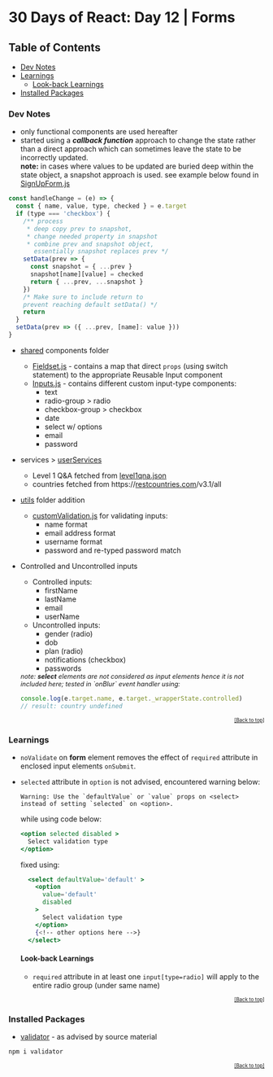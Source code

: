 <div id="top"></div>

<!-- omit in toc -->
# 30 Days of React: Day 12 | Forms


<!-- omit in toc -->
## Table of Contents
- [Dev Notes](#dev-notes)
- [Learnings](#learnings)
  - [Look-back Learnings](#look-back-learnings)
- [Installed Packages](#installed-packages)


### Dev Notes
<!-- * Folder Structure here -->
* only functional components are used hereafter
* started using a ***callback function*** approach to change the state rather than a direct approach which can sometimes leave the state to be incorrectly updated. <br/>**note:** in cases where values to be updated are buried deep within the state object, a snapshot approach is used. see example below found in [SignUpForm.js](./src//Level2/_Level2Custom/__SignUpForm/SignUpForm.js)
```javascript
const handleChange = (e) => {
  const { name, value, type, checked } = e.target
  if (type === 'checkbox') {
    /** process
     * deep copy prev to snapshot,
     * change needed property in snapshot
     * combine prev and snapshot object,
       essentially snapshot replaces prev */
    setData(prev => {
      const snapshot = { ...prev }
      snapshot[name][value] = checked
      return { ...prev, ...snapshot }
    })
    /* Make sure to include return to
    prevent reaching default setData() */
    return
  }
  setData(prev => ({ ...prev, [name]: value }))
}
```
* [shared](./src/shared/) components folder
  * [Fieldset.js](./src/shared/Fieldset.js) - contains a map that direct `props` (using switch statement) to the appropriate Reusable Input component
  * [Inputs.js](./src/shared/Inputs.js) - contains different custom input-type components:
    * text
    * radio-group > radio
    * checkbox-group > checkbox
    * date
    * select w/ options
    * email
    * password
* services > [userServices](./src/services/userServices.js)
  * Level 1 Q&A fetched from [level1qna.json](./public/data/level1qna.json)
  * countries fetched from https://[restcountries.com](https://restcountries.com)/v3.1/all
* [utils](./src/utils/) folder addition
  * [customValidation.js](./src/utils/customValidation.js) for validating inputs:
    * name format
    * email address format
    * username format
    * password and re-typed password match
* Controlled and Uncontrolled inputs
  * Controlled inputs:
    * firstName
    * lastName
    * email
    * userName
  * Uncontrolled inputs:
    * gender (radio)
    * dob
    * plan (radio)
    * notifications (checkbox)
    * passwords

  <small style="font-size: 0.9em; font-style: italic;">
    note: <em style="font-weight: bold;">select</em> elements are not considered as input elements hence it is not included here; tested in `onBlur` event handler using:
  </small>

  ```javascript
  console.log(e.target.name, e.target._wrapperState.controlled)
  // result: country undefined
  ```

<footer align="right" style="font-size: 0.7em;"><a href="#top">[Back to top]</a></footer>

### Learnings
* `noValidate` on **form** element removes the effect of `required` attribute in enclosed input elements `onSubmit`.
* `selected` attribute in `option` is not advised, encountered warning below:
  ```console
  Warning: Use the `defaultValue` or `value` props on <select> instead of setting `selected` on <option>.
  ```
  while using code below:
  ```jsx
  <option selected disabled >
    Select validation type
  </option>
  ```
  fixed using:
  ```jsx
    <select defaultValue='default' >
      <option
        value='default'
        disabled
      >
        Select validation type
      </option>
      {<!-- other options here -->}
    </select>
  ```

  #### Look-back Learnings
  * `required` attribute in at least one `input[type=radio]` will apply to the entire radio group (under same name)

<footer align="right" style="font-size: 0.7em;"><a href="#top">[Back to top]</a></footer>

### Installed Packages
* [validator](https://github.com/validatorjs/validator.js#validators) - as advised by source material
```bash
npm i validator
```

<footer align="right" style="font-size: 0.7em;"><a href="#top">[Back to top]</a></footer>
